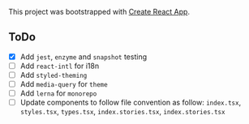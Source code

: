 This project was bootstrapped with [Create React App](https://github.com/facebook/create-react-app).

## ToDo
- [x] Add `jest`, `enzyme` and `snapshot` testing
- [ ] Add `react-intl` for i18n
- [ ] Add `styled-theming` 
- [ ] Add `media-query` for `theme`
- [ ] Add `lerna` for `monorepo`
- [ ] Update components to follow file convention as follow: `index.tsx`, `styles.tsx`, `types.tsx`, `index.stories.tsx`, `index.stories.tsx`
